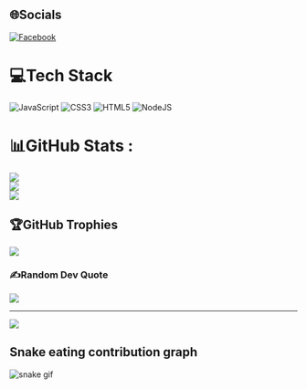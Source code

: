 
## 🌐Socials
[![Facebook](https://img.shields.io/badge/Facebook-%231877F2.svg?logo=Facebook&logoColor=white)](https://facebook.com/https://www.facebook.com/tutungduong/) 

# 💻Tech Stack
![JavaScript](https://img.shields.io/badge/javascript-%23323330.svg?style=for-the-badge&logo=javascript&logoColor=%23F7DF1E) ![CSS3](https://img.shields.io/badge/css3-%231572B6.svg?style=for-the-badge&logo=css3&logoColor=white) ![HTML5](https://img.shields.io/badge/html5-%23E34F26.svg?style=for-the-badge&logo=html5&logoColor=white) ![NodeJS](https://img.shields.io/badge/node.js-6DA55F?style=for-the-badge&logo=node.js&logoColor=white)
# 📊GitHub Stats :
![](https://github-readme-stats.vercel.app/api?username=fcdoanxichlo&theme=radical&hide_border=false&include_all_commits=false&count_private=false)<br/>
![](https://github-readme-streak-stats.herokuapp.com/?user=fcdoanxichlo&theme=radical&hide_border=false)<br/>
![](https://github-readme-stats.vercel.app/api/top-langs/?username=fcdoanxichlo&theme=radical&hide_border=false&include_all_commits=false&count_private=false&layout=compact)

## 🏆GitHub Trophies
![](https://github-trophies.vercel.app/?username=fcdoanxichlo&theme=radical&no-frame=false&no-bg=false&margin-w=4)

### ✍️Random Dev Quote
![](https://quotes-github-readme.vercel.app/api?type=horizontal&theme=radical)

---
[![](https://visitcount.itsvg.in/api?id=fcdoanxichlo&icon=0&color=0)](https://visitcount.itsvg.in)

## Snake eating contribution graph

![snake gif](https://github.com/c0mr4dev/c0mr4dev/blob/output/github-contribution-grid-snake.gif)
